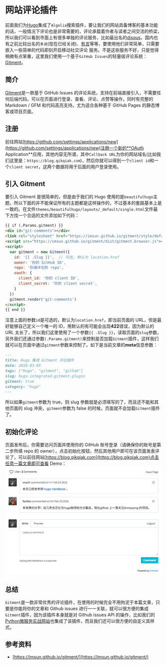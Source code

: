 # 网站评论插件

前面我们为[Hugo](https://gohugo.io/)集成了`Algolia`搜索插件，要让我们的网站具备博客的基本功能的话，一般情况下评论也是非常需要的，评论承载着作者与读者之间交流的桥梁，所以我们可以看到市面上有很多单独的评论服务，比如最出名的[disqus](https://disqus.com/)，国内也有之前比较出名的`多说`(现在已经关闭)、[有言](http://www.uyan.cc/)等等，要使用他们非常简单，只需要嵌入一些简单的代码即刻开启移动社交评论
服务。不是这些服务不好，只是觉得稍微有点笨重，这里我们使用一个基于`GitHub Issues`的轻量级评论系统：[Gitment](https://github.com/imsun/gitment)。


## 简介
[Gitment](https://github.com/imsun/gitment)是一款基于 GitHub Issues 的评论系统，支持在前端直接引入，不需要任何后端代码。可以在页面进行登录、查看、评论、点赞等操作，同时有完整的 Markdown / GFM 和代码高亮支持。尤为适合各种基于 GitHub Pages 的静态博客或项目页面。

## 注册
前往网站[https://github.com/settings/applications/new](https://github.com/settings/applications/new)注册一个新的**OAuth Application**应用，其他内容无所谓，其中`Callback URL`为你的网站域名(比如我们这里是：`https://blog.qikqiak.com`)，然后你就可以得到一个`client id`和一个`client secret`，这两个数据将用于后面的用户登录使用。

## 引入 Gitment
要引入 Gitment 是很简单的，但是由于我们的 Hugo 使用的是`beautifulhugo`主题，所以下面的并不能保证所有的主题都是这样操作的，不过基本的套路基本上是一致的。在文件`themes/beautifulhugo/layouts/_default/single.html`文件最下方找一个合适的文件添加如下代码：
```html
{{ if (.Params.gitment) }}
<div id="git-comments"></div>
<link rel="stylesheet" href="https://imsun.github.io/gitment/style/default.css">
<script src="https://imsun.github.io/gitment/dist/gitment.browser.js"></script>
<script>
  var gitment = new Gitment({
    id: '{{ .Slug }}',  // 可选, 默认为 location.href
    owner: '你的 GitHub ID',
    repo: '存储评论的 repo',
    oauth: {
      client_id: '你的 client ID',
      client_secret: '你的 client secret',
    }
  })
  gitment.render('git-comments')
</script>
{{ end }}
```
注意上面的参数`id`是可选的，默认为`location.href`，即当前页面的 URL，但是最好能够自己定义一个唯一的 ID，用默认的有可能会出现**422**错误，因为默认的 URL 太长了，所以我们这里使用了一个参数`{{ .Slug }}`，读取页面的`slug`参数，另外我们还通过参数`(.Params.gitment)`来控制是否加载`Gitment`插件，这样我们就可以在页面中通过`gitment`参数来控制了。如下是当前文章的**meta**信息参数：
```markdown
---
title: Hugo 集成 Gitment 评论插件
date: 2018-03-05
tags: ["Hugo", "gitment", "github"]
slug: hugo-integrated-gitment-plugin
gitment: true
category: "hugo"
---
```
所以如果`gitment`参数为 true，则 slug 参数就是必须填写的了，而且还不能和其他页面的 slug 冲突，`gitment`参数为 false 的时候，页面就不会加载`Gitment`插件了。


## 初始化评论
页面发布后，你需要访问页面并使用你的 GitHub 账号登录（请确保你的账号是第二步所填 repo 的 owner），点击初始化按钮，然后其他用户即可在该页面发表评论了，可以前往网站[https://blog.qikqiak.com](https://blog.qikqiak.com)点击任意一篇文章即可查看 Demo：
![comment demo](../images/gitment-demo.png)

## 总结
`Gitment`是一款非常优秀的评论插件，在使用的时候完全不用拘泥于本篇文章，只要是你能将你的文章和 Github issues 进行一一关联，就可以很方便的集成`Gitment`插件，因为该插件本身就是对 Github issues API 的操作，比如我们的[Python微服务实战网站](https://tdd.qikqiak.com/)也集成了该插件，而且我们还可以很方便的自定义其样式。

## 参考资料
* [https://imsun.github.io/gitment/](https://imsun.github.io/gitment/)
